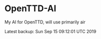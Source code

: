 # OpenTTD-AI
My AI for OpenTTD, will use primarily air

Latest backup: Sun Sep 15 09:12:01 UTC 2019
